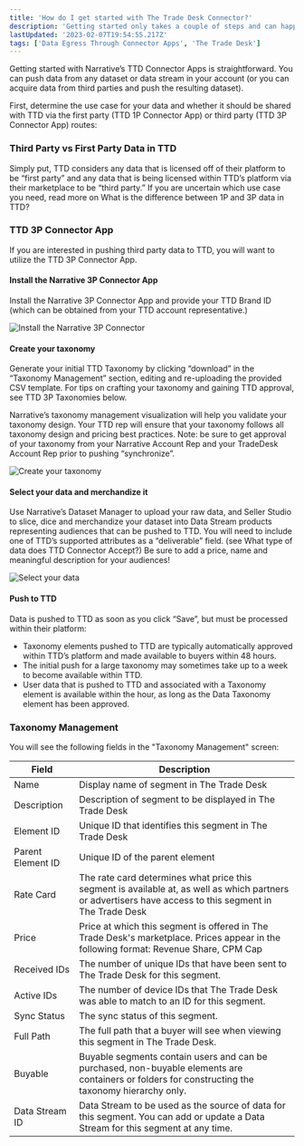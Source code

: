 ```yaml
---
title: 'How do I get started with The Trade Desk Connector?'
description: 'Getting started only takes a couple of steps and can happen in minutes'
lastUpdated: '2023-02-07T19:54:55.217Z'
tags: ['Data Egress Through Connector Apps', 'The Trade Desk']
---
```

Getting started with Narrative’s TTD Connector Apps is straightforward. You can push data from any dataset or data stream in your account \(or you can acquire data from third parties and push the resulting dataset\).

First, determine the use case for your data and whether it should be shared with TTD via the first party \(TTD 1P Connector App) or third party \(TTD 3P Connector App\) routes:

### Third Party vs First Party Data in TTD

Simply put, TTD considers any data that is licensed off of their platform to be “first party” and any data that is being licensed within TTD’s platform via their marketplace to be “third party.” If you are uncertain which use case you need, read more on What is the difference between 1P and 3P data in TTD?

### TTD 3P Connector App

If you are interested in pushing third party data to TTD, you will want to utilize the TTD 3P Connector App.

#### Install the Narrative 3P Connector App

Install the Narrative 3P Connector App and provide your TTD Brand ID \(which can be obtained from your TTD account representative.\)

![Install the Narrative 3P Connector](https://solutions.narrative.io/hubfs/image-png.png)

#### Create your taxonomy

Generate your initial TTD Taxonomy by clicking “download” in the “Taxonomy Management” section, editing and re-uploading the provided CSV template. For tips on crafting your taxonomy and gaining TTD approval, see TTD 3P Taxonomies below.

Narrative’s taxonomy management visualization will help you validate your taxonomy design. Your TTD rep will ensure that your taxonomy follows all taxonomy design and pricing best practices. Note: be sure to get approval of your taxonomy from your Narrative Account Rep and your TradeDesk Account Rep prior to pushing “synchronize”.

![Create your taxonomy](https://solutions.narrative.io/hubfs/image-png-1.png)

#### Select your data and merchandize it

Use Narrative’s Dataset Manager to upload your raw data, and Seller Studio to slice, dice and merchandize your dataset into Data Stream products representing audiences that can be pushed to TTD. You will need to include one of TTD’s supported attributes as a “deliverable” field. \(see What type of data does TTD Connector Accept?\) Be sure to add a price, name and meaningful description for your audiences!

![Select your data](https://solutions.narrative.io/hubfs/image-png-2.png)

#### Push to TTD

Data is pushed to TTD as soon as you click “Save”, but must be processed within their platform:

* Taxonomy elements pushed to TTD are typically automatically approved within TTD’s platform and made available to buyers within 48 hours.
* The initial push for a large taxonomy may sometimes take up to a week to become available within TTD.
* User data that is pushed to TTD and associated with a Taxonomy element is available within the hour, as long as the Data Taxonomy element has been approved.

### Taxonomy Management

You will see the following fields in the "Taxonomy Management" screen:

| Field              | Description                                                                                                                                                  |
|--------------------|--------------------------------------------------------------------------------------------------------------------------------------------------------------|
| Name               | Display name of segment in The Trade Desk                                                                                                                    |
| Description        | Description of segment to be displayed in The Trade Desk                                                                                                     |
| Element ID         | Unique ID that identifies this segment in The Trade Desk                                                                                                     |
| Parent Element ID  | Unique ID of the parent element                                                                                                                              |
| Rate Card          | The rate card determines what price this segment is available at, as well as which partners or advertisers have access to this segment in The Trade Desk     |
| Price              | Price at which this segment is offered in The Trade Desk's marketplace. Prices appear in the following format: Revenue Share, CPM Cap                        |
| Received IDs       | The number of unique IDs that have been sent to The Trade Desk for this segment.                                                                             |
| Active IDs         | The number of device IDs that The Trade Desk was able to match to an ID for this segment.                                                                    |
| Sync Status        | The sync status of this segment.                                                                                                                             |
| Full Path          | The full path that a buyer will see when viewing this segment in The Trade Desk.                                                                             |
| Buyable            | Buyable segments contain users and can be purchased, non-buyable elements are containers or folders for constructing the taxonomy hierarchy only.            |
| Data Stream ID     | Data Stream to be used as the source of data for this segment. You can add or update a Data Stream for this segment at any time.                             |
